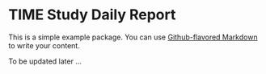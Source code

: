 # TIME Study Daily Report

This is a simple example package. You can use
[Github-flavored Markdown](https://guides.github.com/features/mastering-markdown/)
to write your content.

To be updated later ...